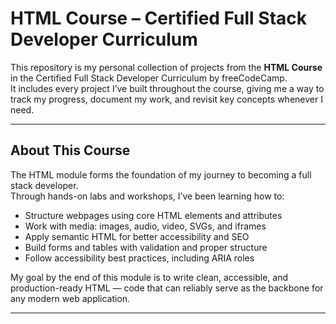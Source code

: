 # HTML Course – Certified Full Stack Developer Curriculum

This repository is my personal collection of projects from the **HTML Course** in the Certified Full Stack Developer Curriculum by freeCodeCamp.  
It includes every project I’ve built throughout the course, giving me a way to track my progress, document my work, and revisit key concepts whenever I need.

---

## About This Course

The HTML module forms the foundation of my journey to becoming a full stack developer.  
Through hands-on labs and workshops, I’ve been learning how to:

- Structure webpages using core HTML elements and attributes  
- Work with media: images, audio, video, SVGs, and iframes  
- Apply semantic HTML for better accessibility and SEO  
- Build forms and tables with validation and proper structure  
- Follow accessibility best practices, including ARIA roles  

My goal by the end of this module is to write clean, accessible, and production-ready HTML — code that can reliably serve as the backbone for any modern web application.

---

